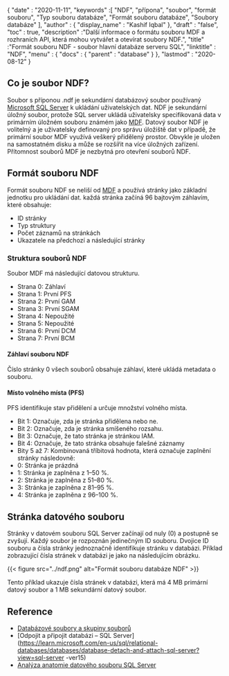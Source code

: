 {
  "date" : "2020-11-11",
  "keywords" :[ "NDF", "přípona", "soubor", "formát souboru", "Typ souboru databáze", "Formát souboru databáze", "Soubory databáze" ],
  "author" : {
    "display_name" : "Kashif Iqbal"
},
  "draft" : "false",
  "toc" : true,
  "description" :"Další informace o formátu souboru MDF a rozhraních API, která mohou vytvářet a otevírat soubory NDF.",
  "title" :"Formát souboru NDF - soubor hlavní databáze serveru SQL",
  "linktitle" : "NDF",
  "menu" : {
    "docs" : {
      "parent" : "database"
}
},
  "lastmod" : "2020-08-12"
}

## Co je soubor NDF?

Soubor s příponou .ndf je sekundární databázový soubor používaný [Microsoft SQL Server](https://en.wikipedia.org/wiki/Microsoft_SQL_Server) k ukládání uživatelských dat. NDF je sekundární úložný soubor, protože SQL server ukládá uživatelsky specifikovaná data v primárním úložném souboru známém jako [MDF](/cs/database/mdf/). Datový soubor NDF je volitelný a je uživatelsky definovaný pro správu úložiště dat v případě, že primární soubor MDF využívá veškerý přidělený prostor. Obvykle je uložen na samostatném disku a může se rozšířit na více úložných zařízení. Přítomnost souborů MDF je nezbytná pro otevření souborů NDF.

## Formát souboru NDF

Formát souboru NDF se neliší od [MDF](/cs/database/mdf/) a používá stránky jako základní jednotku pro ukládání dat. každá stránka začíná 96 bajtovým záhlavím, které obsahuje:

* ID stránky
* Typ struktury
* Počet záznamů na stránkách
* Ukazatele na předchozí a následující stránky

### Struktura souborů NDF

Soubor MDF má následující datovou strukturu.

* Strana 0: Záhlaví
* Strana 1: První PFS
* Strana 2: První GAM
* Strana 3: První SGAM
* Strana 4: Nepoužité
* Strana 5: Nepoužité
* Strana 6: První DCM
* Strana 7: První BCM

#### Záhlaví souboru NDF

Číslo stránky 0 všech souborů obsahuje záhlaví, které ukládá metadata o souboru.

#### Místo volného místa (PFS)
PFS identifikuje stav přidělení a určuje množství volného místa.

* Bit 1: Označuje, zda je stránka přidělena nebo ne.
* Bit 2: Označuje, zda je stránka smíšeného rozsahu.
* Bit 3: Označuje, že tato stránka je stránkou IAM.
* Bit 4: Označuje, že tato stránka obsahuje falešné záznamy
* Bity 5 až 7: Kombinovaná tříbitová hodnota, která označuje zaplnění stránky následovně:
* 0: Stránka je prázdná
* 1: Stránka je zaplněna z 1–50 %.
* 2: Stránka je zaplněna z 51–80 %.
* 3: Stránka je zaplněna z 81–95 %.
* 4: Stránka je zaplněna z 96–100 %.

## Stránka datového souboru

Stránky v datovém souboru SQL Server začínají od nuly (0) a postupně se zvyšují. Každý soubor je rozpoznán jedinečným ID souboru. Dvojice ID souboru a čísla stránky jednoznačně identifikuje stránku v databázi. Příklad zobrazující čísla stránek v databázi je jako na následujícím obrázku.

{{< figure src="../ndf.png" alt="Formát souboru databáze NDF" >}}

Tento příklad ukazuje čísla stránek v databázi, která má 4 MB primární datový soubor a 1 MB sekundární datový soubor.

## Reference

* [Databázové soubory a skupiny souborů](https://learn.microsoft.com/en-us/sql/relational-databases/databases/database-files-and-filegroups?view=sql-server-ver16)
* [Odpojit a připojit databázi – SQL Server](https://learn.microsoft.com/en-us/sql/relational-databases/databases/database-detach-and-attach-sql-server?view=sql-server -ver15)
* [Analýza anatomie datového souboru SQL Server](https://blog.pythian.com/analyzing-sql-server-data-file-anatomy/)

